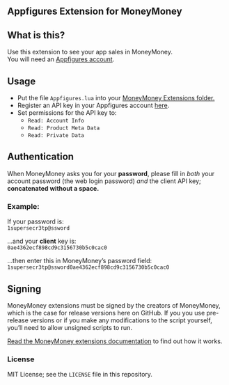 ## Appfigures Extension for MoneyMoney


## What is this?

Use this extension to see your app sales in MoneyMoney.  
You will need an [Appfigures account](https://appfigures.com).


## Usage

- Put the file `Appfigures.lua` into your [MoneyMoney Extensions folder.](https://moneymoney-app.com/extensions/)
- Register an API key in your Appfigures account [here](https://appfigures.com/developers/keys).
- Set permissions for the API key to:  
    + `Read: Account Info`
    + `Read: Product Meta Data`
    + `Read: Private Data`


## Authentication

When MoneyMoney asks you for your **password**, please fill in *both* your account password (the web login password) *and* the client API key; **concatenated without a space.**


### Example: 

If your password is:  
`1supersecr3tp@ssword`

…and your **client** key is:  
`0ae4362ecf898cd9c3156730b5c0cac0` 

…then enter this in MoneyMoney’s password field:  
`1supersecr3tp@ssword0ae4362ecf898cd9c3156730b5c0cac0`


## Signing

MoneyMoney extensions must be signed by the creators of MoneyMoney, which is the case for release versions here on GitHub.
If you you use pre-release versions or if you make any modifications to the script yourself, you’ll need to allow unsigned scripts to run.

[Read the MoneyMoney extensions documentation](https://moneymoney-app.com/extensions/) to find out how it works.


### License

MIT License; see the `LICENSE` file in this repository.
